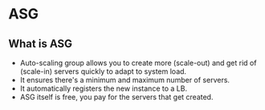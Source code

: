 ASG
====

## What is ASG
+ Auto-scaling group allows you to create more (scale-out) and get rid of (scale-in) servers quickly to adapt to system load.
+ It ensures there's a minimum and maximum number of servers.
+ It automatically registers the new instance to a LB.
+ ASG itself is free, you pay for the servers that get created.




